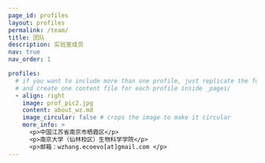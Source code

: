 ```yaml
---
page_id: profiles
layout: profiles
permalink: /team/
title: 团队
description: 实验室成员
nav: true
nav_order: 1

profiles:
  # if you want to include more than one profile, just replicate the following block
  # and create one content file for each profile inside _pages/
  - align: right
    image: prof_pic2.jpg
    content: about_wz.md
    image_circular: false # crops the image to make it circular
    more_info: >
      <p>中国江苏省南京市栖霞区</p>
      <p>南京大学（仙林校区）生物科学学院</p>
      <p>邮箱：wzhang.ecoevo[at]gmail.com </p>
---
```

